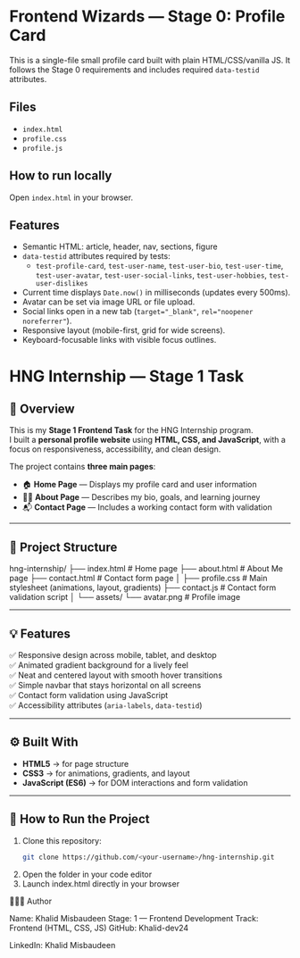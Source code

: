 # Frontend Wizards — Stage 0: Profile Card

This is a single-file small profile card built with plain HTML/CSS/vanilla JS.
It follows the Stage 0 requirements and includes required `data-testid` attributes.

## Files
- `index.html`
- `profile.css`
- `profile.js`

## How to run locally
Open `index.html` in your browser.

## Features
- Semantic HTML: article, header, nav, sections, figure
- `data-testid` attributes required by tests:
  - `test-profile-card`, `test-user-name`, `test-user-bio`, `test-user-time`,
    `test-user-avatar`, `test-user-social-links`, `test-user-hobbies`, `test-user-dislikes`
- Current time displays `Date.now()` in milliseconds (updates every 500ms).
- Avatar can be set via image URL or file upload.
- Social links open in a new tab (`target="_blank"`, `rel="noopener noreferrer"`).
- Responsive layout (mobile-first, grid for wide screens).
- Keyboard-focusable links with visible focus outlines.


# HNG Internship — Stage 1 Task

## 🧾 Overview  
This is my **Stage 1 Frontend Task** for the HNG Internship program.  
I built a **personal profile website** using **HTML, CSS, and JavaScript**, with a focus on responsiveness, accessibility, and clean design.  

The project contains **three main pages**:
- 🏠 **Home Page** — Displays my profile card and user information  
- 🙋🏽 **About Page** — Describes my bio, goals, and learning journey  
- 📬 **Contact Page** — Includes a working contact form with validation  

---

## 📂 Project Structure 
hng-internship/
├── index.html # Home page
├── about.html # About Me page
├── contact.html # Contact form page
│
├── profile.css # Main stylesheet (animations, layout, gradients)
├── contact.js # Contact form validation script
│
└── assets/
└── avatar.png # Profile image


---

## 💡 Features  
✅ Responsive design across mobile, tablet, and desktop  
✅ Animated gradient background for a lively feel  
✅ Neat and centered layout with smooth hover transitions  
✅ Simple navbar that stays horizontal on all screens  
✅ Contact form validation using JavaScript  
✅ Accessibility attributes (`aria-labels`, `data-testid`)  

---

## ⚙️ Built With  
- **HTML5** → for page structure  
- **CSS3** → for animations, gradients, and layout  
- **JavaScript (ES6)** → for DOM interactions and form validation  

---

## 🚀 How to Run the Project  
1. Clone this repository:
   ```bash
   git clone https://github.com/<your-username>/hng-internship.git
2. Open the folder in your code editor
3. Launch index.html directly in your browser

👨🏽‍💻 Author

Name: Khalid Misbaudeen
Stage: 1 — Frontend Development
Track: Frontend (HTML, CSS, JS)
GitHub: Khalid-dev24

LinkedIn: Khalid Misbaudeen
